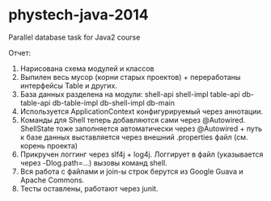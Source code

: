 phystech-java-2014
==================

Parallel database task for Java2 course

Отчет: 

1.  Нарисована схема модулей и классов
2. Выпилен весь мусор (корни старых проектов) + переработаны интерфейсы Table и других.
3. База данных разделена на модули:
   shell-api
   shell-impl
   table-api
   db-table-api
   db-table-impl
   db-shell-impl
   db-main
4. Используется ApplicationContext конфигурируемый через аннотации. 
5. Команды для Shell теперь добавляются сами через @Autowired. ShellState тоже заполняется автоматически через @Autowired + 
   путь к базе данных выставляется через внешний .properties файл (см. корень проекта)
5. Прикручен логгинг через slf4j + log4j. Логгирует в файл (указывается через -Dlog.path=...) вызовы команд shell. 
6. Вся работа с файлами и join-ы строк берутся из Google Guava и Apache Commons. 
7. Тесты оставлены, работают через junit. 
